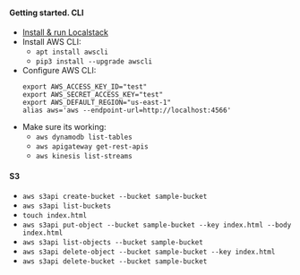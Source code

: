 #### Getting started. CLI
* [Install & run Localstack](localstack.md)
* Install AWS CLI:
    * `apt install awscli`
    * `pip3 install --upgrade awscli`
* Configure AWS CLI:
    ```
    export AWS_ACCESS_KEY_ID="test"
    export AWS_SECRET_ACCESS_KEY="test"
    export AWS_DEFAULT_REGION="us-east-1"
    alias aws='aws --endpoint-url=http://localhost:4566'
    ```
* Make sure its working:
    * `aws dynamodb list-tables`
    * `aws apigateway get-rest-apis`
    * `aws kinesis list-streams`

#### S3
* `aws s3api create-bucket --bucket sample-bucket`
* `aws s3api list-buckets`
* `touch index.html`
* `aws s3api put-object --bucket sample-bucket --key index.html --body index.html`
* `aws s3api list-objects --bucket sample-bucket`
* `aws s3api delete-object --bucket sample-bucket --key index.html`
* `aws s3api delete-bucket --bucket sample-bucket`
